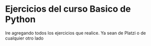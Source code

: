 # Ejercicios del curso Basico de Python 
Ire agregando todos los ejercicios que realice. Ya sean de Platzi o de cualquier otro lado 
